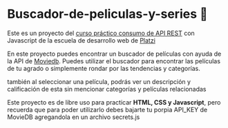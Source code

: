 # Buscador-de-peliculas-y-series 🎥
Este es un proyecto del [curso práctico consumo de API REST](https://platzi.com/cursos/api-practico/ "Hola") con Javascript de la escuela de desarrollo web de [Platzi](https://platzi.com/home "Platzi")

En este proyecto puedes encontrar un buscador de películas con ayuda de la API de [Moviedb](https://www.themoviedb.org/?language=es "Moviedb"). Puedes utilizar el buscador para encontrar las películas de tu agrado o simplemente rondar por las tendencias y categorías.

también al seleccionar una película, podrás ver un descripción y calificación de esta sin mencionar categorías y películas relacionadas

Este proyecto es de libre uso para practicar **HTML, CSS **y** Javascript**, pero recuerda que para poder utilizarlo debes bajarte tu porpia API_KEY de MovieDB agregandola en un archivo secrets.js
